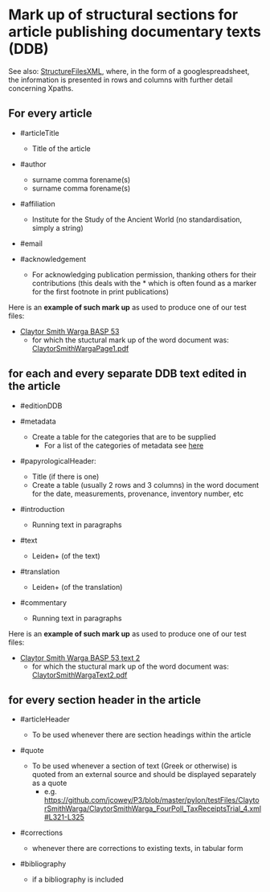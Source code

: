 # Mark up of structural sections for article publishing documentary texts (DDB)

See also: [StructureFilesXML](https://docs.google.com/spreadsheets/d/1HaacsPU44Rm4qXWzguBxXorc9F1S3N9HDxpgp-c9kHU/edit#gid=0), where, in the form of a googlespreadsheet, the information is presented in rows and columns with further detail concerning Xpaths.

## For every article
- #articleTitle
  - Title of the article

- #author
  - surname comma forename(s)
  - surname comma forename(s)
  
- #affiliation
  - Institute for the Study of the Ancient World (no standardisation, simply a string)
  
- #email

- #acknowledgement
  - For acknowledging publication permission, thanking others for their contributions (this deals with the * which is often found as a marker for the first footnote in print publications)

Here is an **example of such mark up** as used to produce one of our test files:

- [Claytor Smith Warga BASP 53](https://digi.ub.uni-heidelberg.de/editionService/viewer/text/p3test/ClaytorSmithWarga_FourPoll_TaxReceiptsTrial_4)
  - for which the stuctural mark up of the word document was: [ClaytorSmithWargaPage1.pdf](https://github.com/jcowey/P3/files/7389818/ClaytorSmithWargaPage1.pdf)


## for each and every separate DDB text edited in the article
- #editionDDB
- #metadata
  - Create a table for the categories that are to be supplied
    - For a list of the categories of metadata see [here](https://github.com/jcowey/P3/blob/master/guidelines/metadataMask.md)

- #papyrologicalHeader:
  - Title (if there is one)
  - Create a table (usually 2 rows and 3 columns) in the word document for the date, measurements, provenance, inventory number, etc

- #introduction
  - Running text in paragraphs

- #text
  - Leiden+ (of the text)
  
- #translation
  - Leiden+ (of the translation)
  
- #commentary
  - Running text in paragraphs

Here is an **example of such mark up** as used to produce one of our test files:

- [Claytor Smith Warga BASP 53 text 2](https://digi.ub.uni-heidelberg.de/editionService/viewer/text/p3test/ClaytorSmithWarga_FourPoll_TaxReceiptsTrial_4#ch_7)
  - for which the stuctural mark up of the word document was: [ClaytorSmithWargaText2.pdf](https://github.com/jcowey/P3/files/7596453/ClaytorSmithWargaText2.pdf)

## for every section header in the article
- #articleHeader
  - To be used whenever there are section headings within the article

- #quote
  - To be used whenever a section of text (Greek or otherwise) is quoted from an external source and should be displayed separately as a quote
    - e.g. https://github.com/jcowey/P3/blob/master/pylon/testFiles/ClaytorSmithWarga/ClaytorSmithWarga_FourPoll_TaxReceiptsTrial_4.xml#L321-L325

- #corrections
  - whenever there are corrections to existing texts, in tabular form

- #bibliography
  - if a bibliography is included
